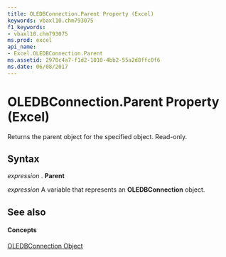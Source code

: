 ```yaml
---
title: OLEDBConnection.Parent Property (Excel)
keywords: vbaxl10.chm793075
f1_keywords:
- vbaxl10.chm793075
ms.prod: excel
api_name:
- Excel.OLEDBConnection.Parent
ms.assetid: 2970c4a7-f1d2-1010-4bb2-55a2d8ffc0f6
ms.date: 06/08/2017
---
```



# OLEDBConnection.Parent Property (Excel)

Returns the parent object for the specified object. Read-only.


## Syntax

 _expression_ . **Parent**

 _expression_ A variable that represents an **OLEDBConnection** object.


## See also


#### Concepts


[OLEDBConnection Object](Excel.OLEDBConnection.md)

